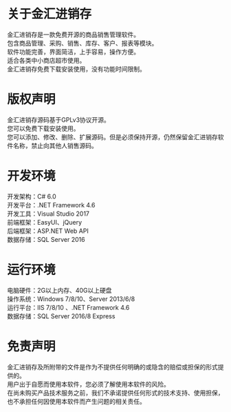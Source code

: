 # 关于金汇进销存
金汇进销存是一款免费开源的商品销售管理软件。  
包含商品管理、采购、销售、库存、客户、报表等模块。  
软件功能完善，界面简洁，上手容易，操作方便。  
适合各类中小商店超市使用。  
金汇进销存免费下载安装使用，没有功能时间限制。  

# 版权声明
金汇进销存源码基于GPLv3协议开源。  
您可以免费下载安装使用。  
您可以添加、修改、删除、扩展源码。但是必须保持开源，仍然保留金汇进销存软件名称，禁止向其他人销售源码。  

# 开发环境
开发架构：C# 6.0  
开发平台：.NET Framework 4.6  
开发工具：Visual Studio 2017  
前端框架：EasyUI、jQuery  
后端框架：ASP.NET Web API  
数据存储：SQL Server 2016  


# 运行环境
电脑硬件：2G以上内存、40G以上硬盘  
操作系统：Windows 7/8/10、Server 2013/6/8  
运行平台：IIS 7/8/10 、.NET Framework 4.6  
数据存储：SQL Server 2016/8 Express  

# 免责声明
金汇进销存及所附带的文件是作为不提供任何明确的或隐含的赔偿或担保的形式提供的。   
用户出于自愿而使用本软件，您必须了解使用本软件的风险。  
在尚未购买产品技术服务之前，我们不承诺提供任何形式的技术支持、使用担保，  
也不承担任何因使用本软件而产生问题的相关责任。
